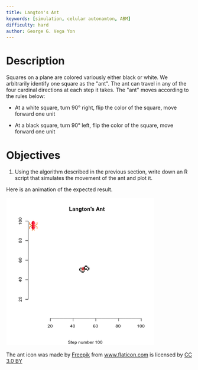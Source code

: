 ```yaml
---
title: Langton's Ant
keywords: [simulation, celular autonamton, ABM]
difficulty: hard
author: George G. Vega Yon
---
```


#  Description

Squares on a plane are colored variously either black or white. We arbitrarily
identify one square as the "ant". The ant can travel in any of the four cardinal
directions at each step it takes. The "ant" moves according to the rules below:

*   At a white square, turn 90° right, flip the color of the square, move forward
    one unit
    
*   At a black square, turn 90° left, flip the color of the square, move forward
    one unit

# Objectives

1.  Using the algorithm described in the previous section, write down an R script
    that simulates the movement of the ant and plot it.

Here is an animation of the expected result.

![](ant.gif)

<div>The ant icon was made by <a href="http://www.freepik.com" title="Freepik">Freepik</a> from <a href="https://www.flaticon.com/" title="Flaticon">www.flaticon.com</a> is licensed by <a href="http://creativecommons.org/licenses/by/3.0/" title="Creative Commons BY 3.0" target="_blank">CC 3.0 BY</a></div>